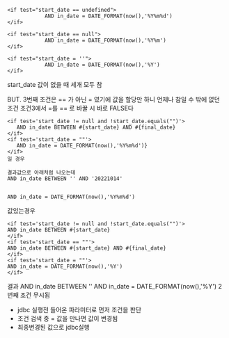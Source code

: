 
```
<if test="start_date == undefined">
			AND in_date = DATE_FORMAT(now(),'%Y%m%d')
</if>
```
```
<if test="start_date == null">
			AND in_date = DATE_FORMAT(now(),'%Y%m')
</if>
```
```
<if test="start_date = ''">
			AND in_date = DATE_FORMAT(now(),'%Y')
</if>
```
 start_date 값이 없을 때 세개 모두 참 
 
 BUT. 3번째 조건은 == 가 아닌 = 였기에 값을 할당만 하니 언제나 참일 수 밖에 없던 조건  조건3에서 =를 == 로 바꿀 시 바로 FALSE다 
 
 ```
 <if test='start_date != null and !start_date.equals("")'>
	AND in_date BETWEEN #{start_date} AND #{final_date}
 </if>
 <if test='start_date = ""'>
	AND in_date = DATE_FORMAT(now(),'%Y%m%d')}
 </if>
 일 경우 
 
 결과값으로 아래처럼 나오는데 
 AND in_date BETWEEN '' AND '20221014'
		 
		 
 AND in_date = DATE_FORMAT(now(),'%Y%m%d')
 ```



값있는경우 
```
<if test='start_date != null and !start_date.equals("")'>
AND in_date BETWEEN #{start_date}
</if>
<if test='start_date == ""'>
AND in_date BETWEEN #{start_date} AND #{final_date}
</if>
<if test='start_date = ""'>
AND in_date = DATE_FORMAT(now(),'%Y')
</if>
```

결과
AND in_date BETWEEN ''
AND in_date = DATE_FORMAT(now(),'%Y')
2번째 조건 무시됨 

-  jdbc 실행전 들어온 파라미터로 먼저 조건을 판단      
-  조건 검색 중 = 값을 만나면 값이 변경됨 
-  최종변경된 값으로 jdbc실행
